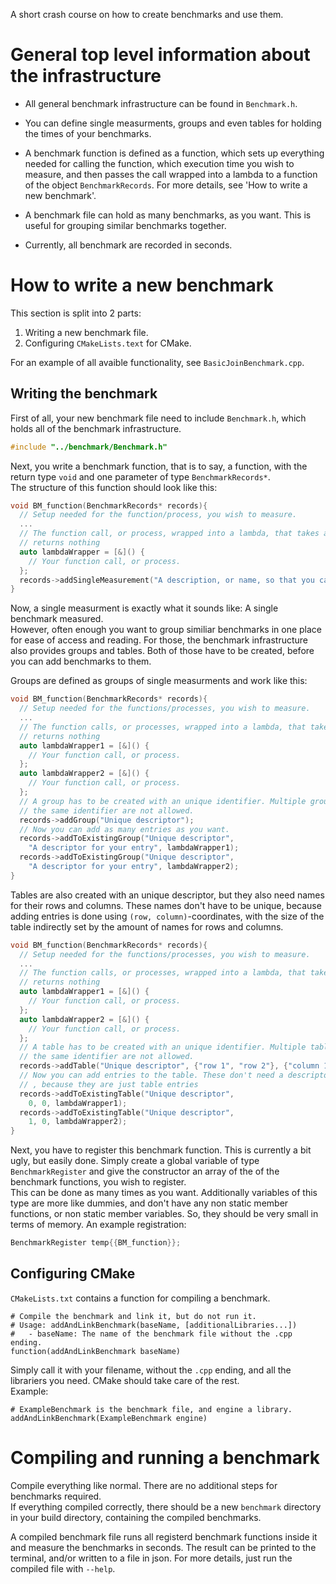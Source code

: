 A short crash course on how to create benchmarks and use them.

# General top level information about the infrastructure
- All general benchmark infrastructure can be found in `Benchmark.h`.

- You can define single measurments, groups and even tables for holding the times of your benchmarks.

- A benchmark function is defined as a function, which sets up everything needed for calling the function, which execution time you wish to measure, and then passes the call wrapped into a lambda to a function of the object `BenchmarkRecords`. For more details, see 'How to write a new benchmark'.

- A benchmark file can hold as many benchmarks, as you want. This is useful for grouping similar benchmarks together.  

- Currently, all benchmark are recorded in seconds.

# How to write a new benchmark
This section is split into 2 parts:
1. Writing a new benchmark file.
2. Configuring `CMakeLists.text` for CMake.

For an example of all avaible functionality, see `BasicJoinBenchmark.cpp`.

## Writing the benchmark

First of all, your new benchmark file need to include `Benchmark.h`, which holds all of the benchmark infrastructure.

```cpp
#include "../benchmark/Benchmark.h"
```

Next, you write a benchmark function, that is to say, a function, with the return type `void` and one parameter of type `BenchmarkRecords*`.  
The structure of this function should look like this:

```cpp
void BM_function(BenchmarkRecords* records){
  // Setup needed for the function/process, you wish to measure.
  ...
  // The function call, or process, wrapped into a lambda, that takes and
  // returns nothing
  auto lambdaWrapper = [&]() {
    // Your function call, or process.
  };
  records->addSingleMeasurement("A description, or name, so that you can later recognize your benchmark", lambdaWrapper);
}
```

Now, a single measurment is exactly what it sounds like: A single benchmark measured.  
However, often enough you want to group similiar benchmarks in one place for ease of access and reading. For those, the benchmark infrastructure also provides groups and tables. Both of those have to be created, before you can add benchmarks to them.

Groups are defined as groups of single measurments and work like this:

```cpp
void BM_function(BenchmarkRecords* records){
  // Setup needed for the functions/processes, you wish to measure.
  ...
  // The function calls, or processes, wrapped into a lambda, that takes and
  // returns nothing
  auto lambdaWrapper1 = [&]() {
    // Your function call, or process.
  };
  auto lambdaWrapper2 = [&]() {
    // Your function call, or process.
  };
  // A group has to be created with an unique identifier. Multiple groups with
  // the same identifier are not allowed.
  records->addGroup("Unique descriptor");
  // Now you can add as many entries as you want.
  records->addToExistingGroup("Unique descriptor",
    "A descriptor for your entry", lambdaWrapper1);
  records->addToExistingGroup("Unique descriptor",
    "A descriptor for your entry", lambdaWrapper2);
}
```

Tables are also created with an unique descriptor, but they also need names for their rows and columns. These names don't have to be unique, because adding entries is done using `(row, column)`-coordinates, with the size of the table indirectly set by the amount of names for rows and columns.

```cpp
void BM_function(BenchmarkRecords* records){
  // Setup needed for the functions/processes, you wish to measure.
  ...
  // The function calls, or processes, wrapped into a lambda, that takes and
  // returns nothing
  auto lambdaWrapper1 = [&]() {
    // Your function call, or process.
  };
  auto lambdaWrapper2 = [&]() {
    // Your function call, or process.
  };
  // A table has to be created with an unique identifier. Multiple tables with
  // the same identifier are not allowed.
  records->addTable("Unique descriptor", {"row 1", "row 2"}, {"column 1"});
  // Now you can add entries to the table. These don't need a descriptor
  // , because they are just table entries
  records->addToExistingTable("Unique descriptor",
    0, 0, lambdaWrapper1);
  records->addToExistingTable("Unique descriptor",
    1, 0, lambdaWrapper2);
}
```

Next, you have to register this benchmark function. This is currently a bit ugly, but easily done. Simply create a global variable of type `BenchmarkRegister` and give the constructor an array of the of the benchmark functions, you wish to register.  
This can be done as many times as you want. Additionally variables of this type are more like dummies, and don't have any non static member functions, or non static member variables. So, they should be very small in terms of memory.
An example registration:

```cpp
BenchmarkRegister temp{{BM_function}};
```

## Configuring CMake

`CMakeLists.txt` contains a function for compiling a benchmark.  

```
# Compile the benchmark and link it, but do not run it.
# Usage: addAndLinkBenchmark(baseName, [additionalLibraries...])
#   - baseName: The name of the benchmark file without the .cpp ending.
function(addAndLinkBenchmark baseName)
```

Simply call it with your filename, without the `.cpp` ending, and all the librariers you need. CMake should take care of the rest.  
Example:

```
# ExampleBenchmark is the benchmark file, and engine a library.
addAndLinkBenchmark(ExampleBenchmark engine)
```

# Compiling and running a benchmark

Compile everything like normal. There are no additional steps for benchmarks required.  
If everything compiled correctly, there should be a new `benchmark` directory in your build directory, containing the compiled benchmarks.  

A compiled benchmark file runs all registerd benchmark functions inside it and measure the benchmarks in seconds. The result can be printed to the terminal, and/or written to a file in json. For more details, just run the compiled file with `--help`.
